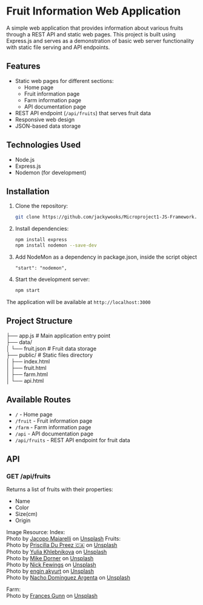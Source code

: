 # Fruit Information Web Application

A simple web application that provides information about various fruits through a REST API and static web pages. This project is built using Express.js and serves as a demonstration of basic web server functionality with static file serving and API endpoints.

## Features

- Static web pages for different sections:
  - Home page
  - Fruit information page
  - Farm information page
  - API documentation page
- REST API endpoint (`/api/fruits`) that serves fruit data
- Responsive web design
- JSON-based data storage

## Technologies Used

- Node.js
- Express.js
- Nodemon (for development)

## Installation

1. Clone the repository:
   ```bash
   git clone https://github.com/jackywooks/Microproject1-JS-Framework.git
   ```

2. Install dependencies:
   ```bash
   npm install express
   npm install nodemon --save-dev
   ```

3. Add NodeMon as a dependency in package.json, inside the script object
    ```
    "start": "nodemon",
    ```

4. Start the development server:
   ```bash
   npm start
   ```

The application will be available at `http://localhost:3000`

## Project Structure
├── app.js # Main application entry point
<br>
├── data/
<br>
│ └── fruit.json # Fruit data storage
<br>
├── public/ # Static files directory
<br>
│ ├── index.html
<br>
│ ├── fruit.html
<br>
│ ├── farm.html
<br>
│ └── api.html

## Available Routes
- `/` - Home page
- `/fruit` - Fruit information page
- `/farm` - Farm information page
- `/api` - API documentation page
- `/api/fruits` - REST API endpoint for fruit data

## API
### GET /api/fruits
Returns a list of fruits with their properties:
- Name
- Color
- Size(cm)
- Origin

Image Resource:
Index:
<br>
Photo by <a href="https://unsplash.com/@ja_ma?utm_content=creditCopyText&utm_medium=referral&utm_source=unsplash">Jacopo Maiarelli</a> on <a href="https://unsplash.com/photos/assorted-fruits-at-the-market--gOUx23DNks?utm_content=creditCopyText&utm_medium=referral&utm_source=unsplash">Unsplash</a>
Fruits:
<br>
Photo by <a href="https://unsplash.com/@priscilladupreez?utm_content=creditCopyText&utm_medium=referral&utm_source=unsplash">Priscilla Du Preez 🇨🇦</a> on <a href="https://unsplash.com/photos/one-red-apple-CoqJGsFVJtM?utm_content=creditCopyText&utm_medium=referral&utm_source=unsplash">Unsplash</a>
<br>
Photo by <a href="https://unsplash.com/@khlebnikovayulia?utm_content=creditCopyText&utm_medium=referral&utm_source=unsplash">Yulia Khlebnikova</a> on <a href="https://unsplash.com/photos/blueberries-in-bowl-and-white-surface-oh5MXKl9OHo?utm_content=creditCopyText&utm_medium=referral&utm_source=unsplash">Unsplash</a>
<br>
Photo by <a href="https://unsplash.com/@dorner?utm_content=creditCopyText&utm_medium=referral&utm_source=unsplash">Mike Dorner</a> on <a href="https://unsplash.com/photos/riped-banana-on-pink-surface-sf_1ZDA1YFw?utm_content=creditCopyText&utm_medium=referral&utm_source=unsplash">Unsplash</a>
<br>
Photo by <a href="https://unsplash.com/@jannerboy62?utm_content=creditCopyText&utm_medium=referral&utm_source=unsplash">Nick Fewings</a> on <a href="https://unsplash.com/photos/a-pile-of-carrots-sitting-next-to-each-other-d9gDUaDpnes?utm_content=creditCopyText&utm_medium=referral&utm_source=unsplash">Unsplash</a>
<br>
Photo by <a href="https://unsplash.com/@enginakyurt?utm_content=creditCopyText&utm_medium=referral&utm_source=unsplash">engin akyurt</a> on <a href="https://unsplash.com/photos/sliced-green-fruit-on-white-surface-jPVcZsxRGJo?utm_content=creditCopyText&utm_medium=referral&utm_source=unsplash">Unsplash</a>
<br>
Photo by <a href="https://unsplash.com/@nachoargenta?utm_content=creditCopyText&utm_medium=referral&utm_source=unsplash">Nacho Domínguez Argenta</a> on <a href="https://unsplash.com/photos/grapes-F_ilCik66Hg?utm_content=creditCopyText&utm_medium=referral&utm_source=unsplash">Unsplash</a>

Farm:
<br>
Photo by <a href="https://unsplash.com/@francesgunn?utm_content=creditCopyText&utm_medium=referral&utm_source=unsplash">Frances Gunn</a> on <a href="https://unsplash.com/photos/barn-surrounded-by-trees-QcBAZ7VREHQ?utm_content=creditCopyText&utm_medium=referral&utm_source=unsplash">Unsplash</a>
